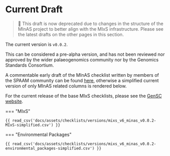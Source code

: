 # Current Draft

> 🛑 This draft is now deprecated due to changes in the structure of the MInAS project to better align with the MIxS infrastructure. Please see the latest drafts on the other pages in this section.

<!-- UPDATE VERSION HERE AS WELL AS IN LINKS BELOW!-->
The current version is `v0.0.2`.

This can be considered a pre-alpha version, and has not been reviewed nor approved by the wider palaeogenomics community nor by the Genomics Standards Consortium.

A commentable early draft of the MInAS checklist written by members of the SPAAM community can be found [here](https://docs.google.com/spreadsheets/d/15AoMk3xNTK6XsoLQQ6M3e6wd2ZF8SuaAy87XMey4bvk/edit?usp=sharing), otherwise a simplified current version of only MInAS related columns is rendered below.

For the current release of the base MIxS checklists, please see the [GenSC website](https://www.gensc.org/pages/standards/checklists.html).

=== "MIxS"

    {{ read_csv('docs/assets/checklists/versions/mixs_v6_minas_v0.0.2-MIxS-simplified.csv') }}

=== "Environmental Packages"

    {{ read_csv('docs/assets/checklists/versions/mixs_v6_minas_v0.0.2-environmental_packages-simplified.csv') }}
